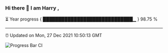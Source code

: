 ### Hi there 👋 I am Harry , 

⏳ Year progress { █████████████████████████████▁ } 98.75 %

---

⏰ Updated on Mon, 27 Dec 2021 10:50:13 GMT

![Progress Bar CI](https://github.com/duykhang68/duykhang68/workflows/Progress%20Bar%20CI/badge.svg)
